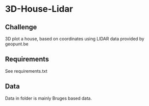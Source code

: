 # 3D-House-Lidar

## Challenge
3D plot a house, based on coordinates using LIDAR data provided by geopunt.be

## Requirements
See requirements.txt

## Data
Data in folder is mainly Bruges based data.
